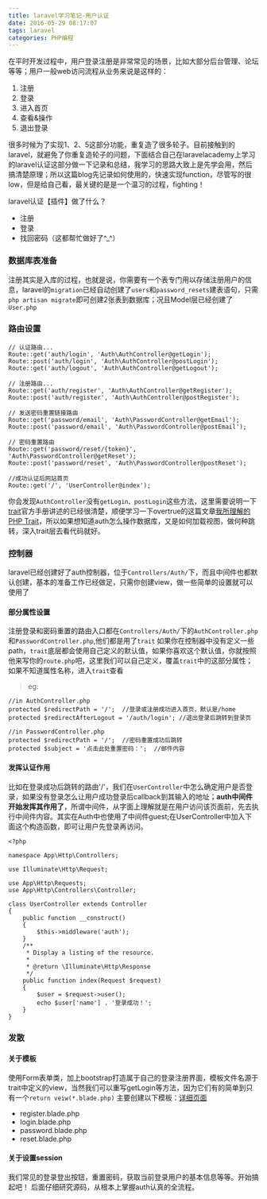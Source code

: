 ```yaml
---
title: laravel学习笔记-用户认证
date: 2016-05-29 08:17:07
tags: laravel
categories: PHP编程
---
```


在平时开发过程中，用户登录注册是非常常见的场景，比如大部分后台管理、论坛等等；用户一般web访问流程从业务来说是这样的：
<!-- more -->
1. 注册
2. 登录
3. 进入首页
4. 查看&操作
5. 退出登录

很多时候为了实现1、2、5这部分功能，重复造了很多轮子。目前接触到的laravel，就避免了你重复造轮子的问题，下面结合自己在laravelacademy上学习的laravel认证这部分做一下记录和总结，我学习的思路大致上是先学会用，然后搞清楚原理；所以这篇blog先记录如何使用的，快速实现function，尽管写的很low，但是给自己看，最关键的是是一个温习的过程，fighting！

laravel认证【插件】做了什么？

* 注册
* 登录
* 找回密码（这都帮忙做好了^_^）

###  数据库表准备
注册其实是入库的过程，也就是说，你需要有一个表专门用以存储注册用户的信息，laravel的`migration`已经自动创建了`users`和`password_resets`建表语句，只需`php artisan migrate`即可创建2张表到数据库；况且Model层已经创建了`User.php`
<!-- more -->
### 路由设置
```
// 认证路由...
Route::get('auth/login', 'Auth\AuthController@getLogin');
Route::post('auth/login', 'Auth\AuthController@postLogin');
Route::get('auth/logout', 'Auth\AuthController@getLogout');

// 注册路由...
Route::get('auth/register', 'Auth\AuthController@getRegister');
Route::post('auth/register', 'Auth\AuthController@postRegister');

// 发送密码重置链接路由
Route::get('password/email', 'Auth\PasswordController@getEmail');
Route::post('password/email', 'Auth\PasswordController@postEmail');

// 密码重置路由
Route::get('password/reset/{token}', 'Auth\PasswordController@getReset');
Route::post('password/reset', 'Auth\PasswordController@postReset');

//成功认证后网站首页
Route::get('/', 'UserController@index');
```
你会发现`AuthController`没有`getLogin、postLogin`这些方法，这里需要说明一下[trait][1]官方手册讲述的已经很清楚，顺便学习一下overtrue的这篇文章[我所理解的 PHP Trait][2]，所以如果想知道auth怎么操作数据库，又是如何加载视图，做何种跳转，深入trait层去看代码就好。


### 控制器
laravel已经创建好了auth控制器，位于`Controllers/Auth/`下，而且中间件也都默认创建，基本的准备工作已经做足，只需你创建view，做一些简单的设置就可以使用了

#### 部分属性设置
注册登录和密码重置的路由入口都在`Controllers/Auth/`下的`AuthController.php`和`PasswordController.php`,他们都是用了`trait`
如果你在控制器中没有定义一些path，`trait`底层都会使用自己定义的默认值，如果你喜欢这个默认值，你就按照他来写你的`route.php`吧，这里我们可以自己定义，覆盖`trait`中的这部分属性；如果不知道属性名称，进入`trait`查看
> eg:
```
//in AuthController.php
protected $redirectPath = '/';  //登录或注册成功进入首页，默认是/home
protected $redirectAfterLogout = '/auth/login'; //退出登录后跳转到登录页

//in PasswordController.php
protected $redirectPath = '/';  //密码重置成功后跳转
protected $subject = '点击此处重置密码：';  //邮件内容
```



#### 发挥认证作用
比如在登录成功后跳转的路由'/'，我们在`UserController`中怎么确定用户是否登录，如果没有登录怎么让用户成功登录后callback到其输入的地址；**auth中间件开始发挥其作用了**，所谓中间件，从字面上理解就是在用户访问该页面前，先去执行中间件内容。其实在Auth中也使用了中间件guest;在UserController中加入下面这个构造函数，即可让用户先登录再访问。
```
<?php

namespace App\Http\Controllers;

use Illuminate\Http\Request;

use App\Http\Requests;
use App\Http\Controllers\Controller;

class UserController extends Controller
{
    public function __construct()
    {
        $this->middleware('auth');
    }
    /**
     * Display a listing of the resource.
     *
     * @return \Illuminate\Http\Response
     */
    public function index(Request $request)
    {
        $user = $request->user();
        echo $user['name'] . '登录成功！';
    }
}

```

### 发散
#### 关于模板
使用Form表单类，加上bootstrap打造属于自己的登录注册界面，模板文件名源于trait中定义的view，当然我们可以重写getLogin等方法，因为它们有的简单到只有一个`return veiw(*.blade.php)`
主要创建以下模板：[详细页面][3]

* register.blade.php
* login.blade.php
* password.blade.php
* reset.blade.php

#### 关于设置session
我们常见的登录登出按钮，重置密码，获取当前登录用户的基本信息等等。开始搞起吧！
后面仔细研究源码，从根本上掌握auth认真的全流程。



  [1]: http://php.net/manual/zh/language.oop5.traits.php
  [2]: http://overtrue.me/articles/2016/04/about-php-trait.html
  [3]: https://github.com/upeng/learn-laravel